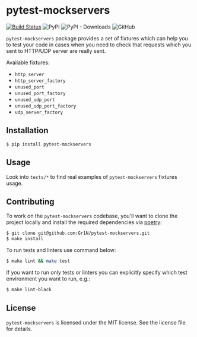 # pytest-mockservers

[![Build Status](https://github.com/Gr1N/pytest-mockservers/workflows/default/badge.svg)](https://github.com/Gr1N/pytest-mockservers/actions?query=workflow%3Adefault) ![PyPI](https://img.shields.io/pypi/v/pytest-mockservers.svg?label=pypi%20version) ![PyPI - Downloads](https://img.shields.io/pypi/dm/pytest-mockservers.svg?label=pypi%20downloads) ![GitHub](https://img.shields.io/github/license/Gr1N/pytest-mockservers.svg)

`pytest-mockservers` package provides a set of fixtures which can help you to test your code in cases when you need to check that requests which you sent to HTTP/UDP server are really sent.

Available fixtures:

* `http_server`
* `http_server_factory`
* `unused_port`
* `unused_port_factory`
* `unused_udp_port`
* `unused_udp_port_factory`
* `udp_server_factory`

## Installation

```shell
$ pip install pytest-mockservers
```

## Usage

Look into `tests/*` to find real examples of `pytest-mockservers` fixtures usage.

## Contributing

To work on the `pytest-mockservers` codebase, you'll want to clone the project locally and install the required dependencies via [poetry](https://python-poetry.org):

```sh
$ git clone git@github.com:Gr1N/pytest-mockservers.git
$ make install
```

To run tests and linters use command below:

```sh
$ make lint && make test
```

If you want to run only tests or linters you can explicitly specify which test environment you want to run, e.g.:

```sh
$ make lint-black
```

## License

`pytest-mockservers` is licensed under the MIT license. See the license file for details.
